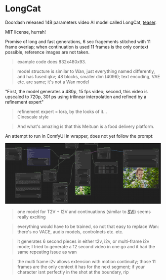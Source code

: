 # LongCat

Doordash released 14B parameters video AI model called LongCat,
[teaser](https://huggingface.co/meituan-longcat/LongCat-Video).

MIT license, hurrah!

Promise of long and fast generations, 6 sec fragements stitched with 11 frame overlap; when continuation is used 11 frames is the only context possible, reference images are not taken.

> example code does 832x480x93.


> model structure is similar to Wan, just everything named differently, and has fused qkv;
> 48 blocks, smaller dim (4096);
> text encoding, VAE etc. are same;
> it's not a Wan model

"First, the model generates a 480p, 15 fps video; second, this video is upscaled to 720p, 30f ps using trilinear interpolation and refined by a refinement expert"

> refinement expert = lora, by the looks of it...  
> Cinescale style

> And what's amazing is that this Meituan is a food delivery platform.

An attempt to run in ComfyUI in wrapper, does not yet follow the prompt:

![longcat-1st-try-wrapper](screenshots/longcat-1st-try-wrapper.webp)

> one model for T2V + I2V and continuations (similar to [SVI](svi.md)) seems really exciting

> everything would have to be trained, so not that easy to replace Wan: there's no VACE, audio models, controlnets etc. etc.

> it generates 6 second pieces in either t2v, i2v, or multi-frame i2v mode;
> I tried to generate a 12 second video in one go and it had the same repeating issue as wan

> the multi frame i2v allows extension with motion continuity;
> those 11 frames are the only context it has for the next segment;
> if your character isnt perfectly in the shot at the boundary, rip